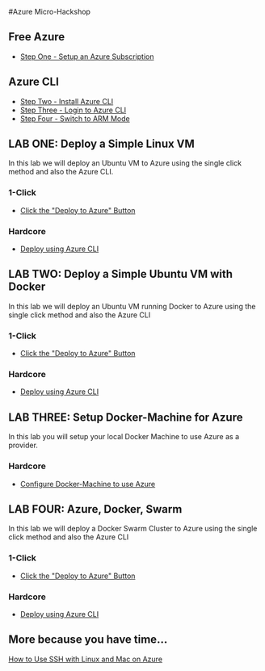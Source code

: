 #Azure Micro-Hackshop

## Free Azure
- [Step One - Setup an Azure Subscription](https://github.com/tripdubroot/AzureMicroHackShop/tree/master/free_azure)

## Azure CLI
- [Step Two - Install Azure CLI](https://github.com/tripdubroot/AzureMicroHackShop/blob/master/azure_cli/xplat-cli-install.md)
- [Step Three - Login to Azure CLI](https://github.com/tripdubroot/AzureMicroHackShop/blob/master/azure_cli/xplat-cli-connect.md#use-the-interactive-log-in-method)
- [Step Four - Switch to ARM Mode](https://github.com/tripdubroot/AzureMicroHackShop/blob/master/azure_cli/xplat-cli-azure-resource-manager.md#set-the-azure-resource-manager-mode)

## LAB ONE: Deploy a Simple Linux VM
In this lab we will deploy an Ubuntu VM to Azure using the single click method and also the Azure CLI.

### 1-Click
- [Click the "Deploy to Azure" Button](https://github.com/tripdubroot/AzureMicroHackShop/tree/master/101-vm-simple-linux)

### Hardcore
- [Deploy using Azure CLI](https://github.com/tripdubroot/AzureMicroHackShop/blob/master/101-vm-simple-linux/hardcore.md)

## LAB TWO: Deploy a Simple Ubuntu VM with Docker
In this lab we will deploy an Ubuntu VM running Docker to Azure using the single click method and also the Azure CLI

### 1-Click
- [Click the "Deploy to Azure" Button](https://github.com/tripdubroot/AzureMicroHackShop/tree/master/docker-simple-on-ubuntu)

### Hardcore
- [Deploy using Azure CLI](https://github.com/tripdubroot/AzureMicroHackShop/blob/master/docker-simple-on-ubuntu/hardcore.md)

## LAB THREE: Setup Docker-Machine for Azure
In this lab you will setup your local Docker Machine to use Azure as a provider.

### Hardcore
- [Configure Docker-Machine to use Azure](https://github.com/tripdubroot/AzureMicroHackShop/blob/master/docker_machine/virtual-machines-docker-machine.md)

## LAB FOUR: Azure, Docker, Swarm
In this lab we will deploy a Docker Swarm Cluster to Azure using the single click method and also the Azure CLI

### 1-Click
- [Click the "Deploy to Azure" Button](https://github.com/tripdubroot/AzureMicroHackShop/tree/master/docker-swarm-cluster)

### Hardcore 
- [Deploy using Azure CLI](https://github.com/tripdubroot/AzureMicroHackShop/blob/master/docker_swarm/virtual-machines-docker-swarm.md)

## More because you have time...
[How to Use SSH with Linux and Mac on Azure](https://azure.microsoft.com/en-us/documentation/articles/virtual-machines-linux-use-ssh-key/)
